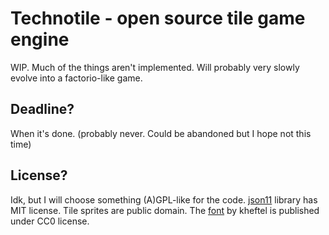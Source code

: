 # Technotile - open source tile game engine
WIP. Much of the things aren't implemented. 
Will probably very slowly evolve into a factorio-like game.

## Deadline? 
When it's done. (probably never. Could be abandoned but I hope not this time)

## License? 
Idk, but I will choose something (A)GPL-like for the code.
[json11](https://github.com/dropbox/json11) library has MIT license.
Tile sprites are public domain.
The [font](https://opengameart.org/content/minimalist-pixel-fonts) by kheftel is published under CC0 license.

